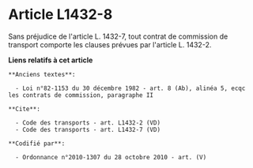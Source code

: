 # Article L1432-8

Sans préjudice de l'article L. 1432-7, tout contrat de commission de transport comporte les clauses prévues par l'article L.
1432-2.

**Liens relatifs à cet article**

	**Anciens textes**:

	  - Loi n°82-1153 du 30 décembre 1982 - art. 8 (Ab), alinéa 5, ecqc les contrats de commission, paragraphe II

	**Cite**:

	  - Code des transports - art. L1432-2 (VD)
	  - Code des transports - art. L1432-7 (VD)

	**Codifié par**:

	  - Ordonnance n°2010-1307 du 28 octobre 2010 - art. (V)
